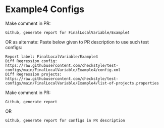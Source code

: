 # Example4 Configs
Make comment in PR:
```
Github, generate report for FinalLocalVariable/Example4
```
OR as alternate:
Paste below given to PR description to use such test configs:
```
Report label: FinalLocalVariable/Example4
Diff Regression config: https://raw.githubusercontent.com/checkstyle/test-configs/main/FinalLocalVariable/Example4/config.xml
Diff Regression projects: https://raw.githubusercontent.com/checkstyle/test-configs/main/FinalLocalVariable/Example4/list-of-projects.properties
```
Make comment in PR:
```
Github, generate report
```
OR
```
Github, generate report for configs in PR description
```
